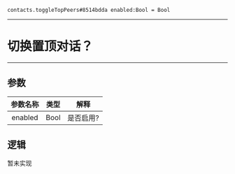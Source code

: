 ```
contacts.toggleTopPeers#8514bdda enabled:Bool = Bool
```

---
# 切换置顶对话？
---

## 参数
参数名称 | 类型 | 解释
:-: | :-: | :-:
enabled | Bool | 是否启用?

## 逻辑
暂未实现